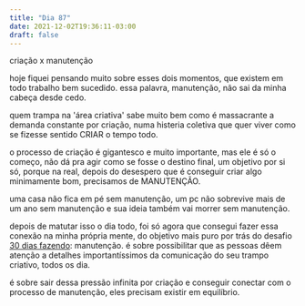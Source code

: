 ```yaml
---
title: "Dia 87"
date: 2021-12-02T19:36:11-03:00
draft: false
---
```


criação x manutenção

hoje fiquei pensando muito sobre esses dois momentos, que existem em todo trabalho bem sucedido. essa palavra, manutenção, não sai da minha cabeça desde cedo. 

quem trampa na 'área criativa' sabe muito bem como é massacrante a demanda constante por criação, numa histeria coletiva que quer viver como se fizesse sentido CRIAR o tempo todo.

o processo de criação é gigantesco e muito importante, mas ele é só o começo, não dá pra agir como se fosse o destino final, um objetivo por si só, porque na real, depois do desespero que é conseguir criar algo minimamente bom, precisamos de MANUTENÇÃO. 

uma casa não fica em pé sem manutenção, um pc não sobrevive mais de um ano sem manutenção e sua ideia também vai morrer sem manutenção. 

depois de matutar isso o dia todo, foi só agora que consegui fazer essa conexão na minha própria mente, do objetivo mais puro por trás do desafio [30 dias fazendo](https://30dias.engajaflix.club): manutenção. é sobre possibilitar que as pessoas dêem atenção a detalhes importantíssimos da comunicação do seu trampo criativo, todos os dia. 

é sobre sair dessa pressão infinita por criação e conseguir conectar com o processo de manutenção, eles precisam existir em equilíbrio. 